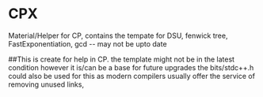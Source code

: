 # CPX
Material/Helper for CP, contains the tempate for DSU, fenwick tree, FastExponentiation, gcd -- may not be upto date

##This is create for help in CP. the template might not be in the latest condition however it is/can be a base for future upgrades
the bits/stdc++.h could also be used for this as modern compilers usually offer the service of removing unused links,
